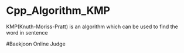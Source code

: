 # Cpp_Algorithm_KMP

KMP(Knuth-Moriss-Pratt) is an algorithm which can be used to
 find the word in sentence

#Baekjoon Online Judge
